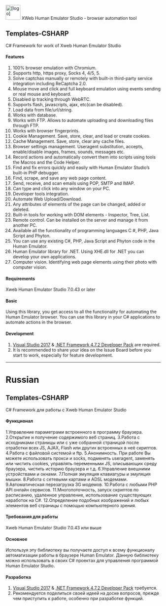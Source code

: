 <img src="https://humanemulator.info/images/logo.png" alt="[logo]" width="48"/> XWeb Human Emulator Studio - browser automation tool

## Templates-CSHARP
C# Framework for work of Xweb Human Emulator Studio

#### Features

1. 100% browser emulation with Chromium.
2. Supports http, https proxy, Socks 4, 4/5, 5.
3. Solve captchas manually or remotely with built-in third-party service integration including ReCaptcha 2.0.
4. Mouse move and click and full keyboard emulation using events sending or real mouse and keyboard.
5. Disabled ip tracking through WebRTC.
6. Supports flash, javascripts, ajax, etc(can be disabled).
7. Load data from file/url/string.
8. Works with database. 
9. Works with FTP. Allows to automate uploading and downloading files through FTP.
10. Works with browser fingerprints.
11. Cookie Management. Save, store, clear, and load or create cookies. 
12. Cache Management. Save, store, clear any cache files.
13. Browser settings management. Useragent substitution, accepts, enable/disable images, frames, sounds, messages etc.
14. Record actions and automatically convert them into scripts using tools the Macros and the Code Helper. 
15. Find and fix errors quickly and easily with Human Emulator Studio’s built-in PHP debugger. 
16. Find, scrape, and save any web page content.
17. Send, receive, and scan emails using POP, SMTP and IMAP.
18. Can type and click into any window on your PC.
19. Developer tools integration.
20. Automate Web Upload/Download.
21. Any attributes of elements of the page can be changed, added or deleted. 
22. Built-in tools for working with DOM elements - Inspector, Tree, List.
23. Remote control. Can be installed on the server and manage it from another PC.
24. Available all the functionality of programming languages C #, PHP, Java Script and Phyton. 
25. You can use any existing C#, PHP, Java Script and Phyton code in the Human Emulator.
26. Human Emulator library for .NET. Using XHE.dll for .NET you can develop your own applications. 
27. Computer vision. Identifying web page elements using their photo with computer vision.

#### Requirements

Xweb Human Emulator Studio 7.0.43 or later

#### Basic

Using this library, you get access to all the functionality for automating the Human Emulator browser. 
You can use this library in your C# applications to automate actions in the browser.

#### Development

1. [Visual Studio 2017] & [.NET Framework 4.7.2 Developer Pack] are required.
2. It is recommended to share your idea on the Issue Board before you start to work,
especially for feature development.

[Visual Studio 2017]:   https://www.visualstudio.com/downloads/
[.NET Framework 4.7.2]: https://dotnet.microsoft.com/download/dotnet-framework/net472
[.NET Framework 4.7.2 Developer Pack]: https://dotnet.microsoft.com/download/dotnet-framework/net472
[Visual C++ 2015 Redistributable]:     https://www.microsoft.com/en-us/download/details.aspx?id=53840

--------------------------------

# Russian
## Templates-CSHARP
C# Framework для работы с Xweb Human Emulator Studio

#### Функционал
1.Управление параметрами встроенного в программу браузера.
2.Открытие и получение содержимого веб страниц. 
3.Работа с исходниками страницы или с уже собранной страницой после отработки всех JS, AJAX, Flash или других встроенных в неё скриптов.
4.Работа с файловой системой и ftp. 
5.Анонимность. При работе Вы можете использовать прокси и socks, подменять useragent, заменять или чистить cookies, управлять переменными JS, описывающих среду браузера, чистить историю браузера и т.д.
6.Управление внешними устройствами и окнами. 
7.Полная эмуляция клавиатуры и эмуляция мышки. 
8.Работа с сетевыми картами и ADSL модемами. 
9.Автоматическая перезагрузка 3G модемов.
10.Работа с любыми PHP API онлайн сервисов. 
11.Многопоточность, запуск скриптов по расписанию, удаленное управление, использование существующих наработок на  C#.
12.Определение подобных изображений и любых элементов веб страницы с помощью компьютерного зрения.

#### Требования для работы

Xweb Human Emulator Studio 7.0.43 или выше

#### Основное

Используя эту библиотеку вы получаете доступ к всему функционалу автоматизации работы в браузере Human Emulator.
Данную библиотеку можно использовать в своих C# проектах для управления программой Human Emulator Studio. 

#### Разработка

1. [Visual Studio 2017] & [.NET Framework 4.7.2 Developer Pack] требуется.
2. Рекомендуется поделиться своей идеей на доске вопросов, прежде чем приступить к работе,
особенно при разработке функций.

[Visual Studio 2017]:   https://www.visualstudio.com/downloads/
[.NET Framework 4.7.2]: https://dotnet.microsoft.com/download/dotnet-framework/net472
[.NET Framework 4.7.2 Developer Pack]: https://dotnet.microsoft.com/download/dotnet-framework/net472
[Visual C++ 2015 Redistributable]:   https://www.microsoft.com/en-us/download/details.aspx?id=53840

